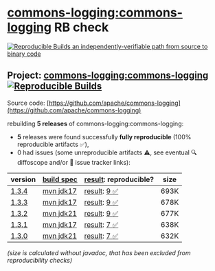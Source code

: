 [commons-logging:commons-logging](https://central.sonatype.com/artifact/commons-logging/commons-logging/versions) RB check
=======

[![Reproducible Builds](https://reproducible-builds.org/images/logos/rb.svg) an independently-verifiable path from source to binary code](https://reproducible-builds.org/)

## Project: [commons-logging:commons-logging](https://central.sonatype.com/artifact/commons-logging/commons-logging/versions) [![Reproducible Builds](https://img.shields.io/endpoint?url=https://raw.githubusercontent.com/jvm-repo-rebuild/reproducible-central/master/content/org/apache/commons/commons-logging/commons-logging/badge.json)](https://github.com/jvm-repo-rebuild/reproducible-central/blob/master/content/org/apache/commons/commons-logging/commons-logging/README.md)

Source code: [https://github.com/apache/commons-logging](https://github.com/apache/commons-logging)

rebuilding **5 releases** of commons-logging:commons-logging:
- **5** releases were found successfully **fully reproducible** (100% reproducible artifacts :white_check_mark:),
- 0 had issues (some unreproducible artifacts :warning:, see eventual :mag: diffoscope and/or :memo: issue tracker links):

| version | [build spec](/BUILDSPEC.md) | [result](https://reproducible-builds.org/docs/jvm/): reproducible? | size |
| -- | --------- | ------ | -- |
| [1.3.4](https://central.sonatype.com/artifact/commons-logging/commons-logging/1.3.4/pom) | [mvn jdk17](commons-logging-1.3.4.buildspec) | [result](commons-logging-1.3.4.buildinfo): [9 :white_check_mark: ](commons-logging-1.3.4.buildcompare) | 693K |
| [1.3.3](https://central.sonatype.com/artifact/commons-logging/commons-logging/1.3.3/pom) | [mvn jdk17](commons-logging-1.3.3.buildspec) | [result](commons-logging-1.3.3.buildinfo): [9 :white_check_mark: ](commons-logging-1.3.3.buildcompare) | 678K |
| [1.3.2](https://central.sonatype.com/artifact/commons-logging/commons-logging/1.3.2/pom) | [mvn jdk21](commons-logging-1.3.2.buildspec) | [result](commons-logging-1.3.2.buildinfo): [9 :white_check_mark: ](commons-logging-1.3.2.buildcompare) | 677K |
| [1.3.1](https://central.sonatype.com/artifact/commons-logging/commons-logging/1.3.1/pom) | [mvn jdk17](commons-logging-1.3.1.buildspec) | [result](commons-logging-1.3.1.buildinfo): [7 :white_check_mark: ](commons-logging-1.3.1.buildcompare) | 638K |
| [1.3.0](https://central.sonatype.com/artifact/commons-logging/commons-logging/1.3.0/pom) | [mvn jdk21](commons-logging-1.3.0.buildspec) | [result](commons-logging-1.3.0.buildinfo): [7 :white_check_mark: ](commons-logging-1.3.0.buildcompare) | 632K |

<i>(size is calculated without javadoc, that has been excluded from reproducibility checks)</i>
